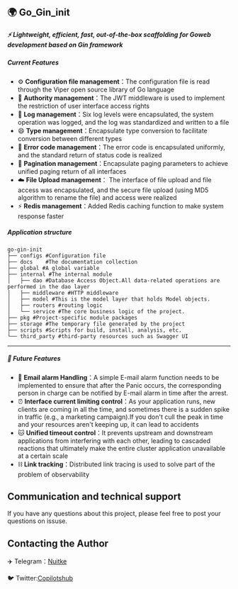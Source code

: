 ## 🌍 Go_Gin_init

##### ⚡️ Lightweight, efficient, fast, out-of-the-box scaffolding for Goweb development based on Gin framework

##### Current Features

- ⚙️ **Configuration file management**：The configuration file is read through the Viper open source library of Go language
- 🔐 **Authority management**：The JWT middleware is used to implement the restriction of user interface access rights
- 📒 **Log management**：Six log levels were encapsulated, the system operation was logged, and the log was standardized and written to a file
- 😄 **Type management**：Encapsulate type conversion to facilitate conversion between different types
-  🙅 **Error code management**：The error code is encapsulated uniformly, and the standard return of status code is realized
-  📁 **Pagination management**：Encapsulate paging parameters to achieve unified paging return of all interfaces
- ☁️ **File Upload management**： The interface of file upload and file access was encapsulated, and the secure file upload (using MD5 algorithm to rename the file) and access were realized
- ⚡️ **Redis management**：Added Redis caching function to make system response faster
##### Application structure

```shell
go-gin-init
├── configs #Configuration file
├── docs	#The documentation collection
├── global #A global variable
├── internal #The internal module
│   ├── dao #Database Access Object.All data-related operations are performed in the dao layer
│   ├── middleware #HTTP middleware
│   ├── model #This is the model layer that holds Model objects.
│   ├── routers #routing logic
│   └── service #The core business logic of the project.
├── pkg #Project-specific module packages
├── storage #The temporary file generated by the project
├── scripts #Scripts for build, install, analysis, etc.
└── third_party #third-party resources such as Swagger UI
```



----

##### 🚗 Future Features

- 📧 **Email alarm Handling**：A simple E-mail alarm function needs to be implemented to ensure that after the Panic occurs, the corresponding person in charge can be notified by E-mail alarm in time after the arrest.
- ⏰ **Interface current limiting control**：As your application runs, new clients are coming in all the time, and sometimes there is a sudden spike in traffic (e.g., a marketing campaign).If you don't cull the peak in time and your resources aren't keeping up, it can lead to accidents
- 🐱 **Unified timeout control**：It prevents upstream and downstream applications from interfering with each other, leading to cascaded reactions that ultimately make the entire cluster application unavailable at a certain scale
- ⛓️ **Link tracking**：Distributed link tracing is used to solve part of the problem of observability

## Communication and technical support

If you have any questions about this project, please feel free to post your questions on issuse.

## Contacting the Author

✈️ Telegram：[Nuitke](https://t.me/nuitke)


🐦 Twitter:[Copilotshub](https://twitter.com/copilotshub)




